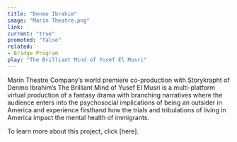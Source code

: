 ```yaml
---
title: "Denmo Ibrahim"
image: "Marin Theatre.png"
link: 
current: "true"
promoted: "false"
related:
- Bridge Program
play: "The Brilliant Mind of Yusef El Musri"
---
```

Marin Theatre Company’s world premiere co-production with Storykrapht of Denmo Ibrahim’s The Brilliant Mind of Yusef El Musri is a multi-platform virtual production of a fantasy drama with branching narratives where the audience enters into the psychosocial implications of being an outsider in America and experience firsthand how the trials and tribulations of living in America impact the mental health of immigrants. 

To learn more about this project, click [here].
